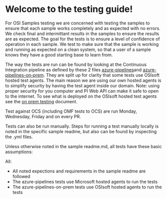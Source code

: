 # Welcome to the testing guide!


For OSI Samples testing we are concerned with testing the samples to ensure that each sample works completely and as expected with no errors.  We check final and intermittant results in the samples to ensure the results are as expected.  The goal for the tests is to ensure a level of confidence of operation in each sample.  We test to make sure that the sample is working and running as expected on a clean system, so that a user of a sample knows they have a good starting base to learn from.  

The way the tests are run can be found by looking at the Continuous Integration pipeline as defined by these 2 files [azure-pipelines](azure-pipelines.yml)and [azure-pipelines-on-prem](azure-pipelines-on-prem.yml).  They are split up for clarity that some tests use OSIsoft hosted test agents.  The main reason we are using our own hosted agents is to simplify security by having the test agent inside our domain.  Note: using proper security for you computer and PI Web API can make it safe to open to the internet.  To see what is deployed on the OSIsoft hosted test agents see the [on prem testing](miscellaneous/on_prem_testing.md) document.

Test against OCS (including OMF tests to OCS) are run Monday, Wednesday, Friday and on every PR.

Tests can also be run manually.  Steps for running a test manually locally is noted in the specific sample readme, but also can be found by inspecting the .yml files.

Unless otherwise noted in the sample readme.md, all tests have these basic assumptions:

All:
* All noted expections and requirements in the sample readme are followed
* The azure-pipelines tests use Microsoft hosted agents to run the tests
* The azure-pipelines-on-prem tests use OSIsoft hosted agents to run the tests
